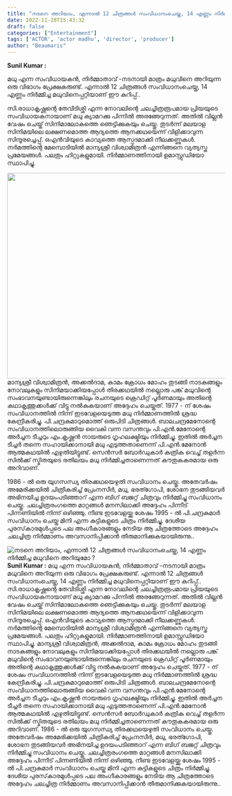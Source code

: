 ```yaml
---
title: "നടനെ അറിയാം, എന്നാൽ 12 ചിത്രങ്ങൾ സംവിധാനംചെയ്ത, 14 എണ്ണം നിർമ്മിച്ച മധുവിനെ അറിയുമോ ?"
date: 2022-11-28T15:43:32
draft: false
categories: ["Entertainment"]
tags: ['ACTOR', 'actor madhu', 'director', 'producer']
author: "Beaumaris"
---
```


<strong>Sunil Kumar :</strong>

മധു എന്ന സംവിധായകൻ, നിർമ്മാതാവ് -നടനായി മാത്രം മധുവിനെ അറിയുന്ന ഒരു വിഭാഗം പ്രേക്ഷകരുണ്ട്. എന്നാൽ 12 ചിത്രങ്ങൾ സംവിധാനംചെയ്ത, 14 എണ്ണം നിർമ്മിച്ച മധുവിനെപ്പറ്റിയാണ് ഈ കുറിപ്പ്..

സി.രാധാകൃഷ്ണന്റെ തേവിടിശ്ശി എന്ന നോവലിന്റെ ചലച്ചിത്രരൂപമായ പ്രിയയുടെ സംവിധായകനായാണ് മധു ക്യാമറക്കു പിന്നിൽ അരങ്ങേറുന്നത്. അതിൽ വില്ലൻ വേഷം ചെയ്ത് സിനിമാലോകത്തെ ഞെട്ടിക്കുകയും ചെയ്തു. തുടർന്ന് മലയാള സിനിമയിലെ ലക്ഷണമൊത്ത ആദ്യത്തെ ആനക്കഥയെന്ന് വിളിക്കാവുന്ന സിന്ദൂരച്ചെപ്പ്. ഒഎൻവിയുടെ കാവ്യത്തെ ആസ്പദമാക്കി നീലക്കണ്ണുകൾ. നർമത്തിന്റെ മേമ്പൊടിയിൽ മാന്യശ്രീ വിശ്വാമിത്രൻ എന്നിങ്ങനെ വ്യത്യസ്ത പ്രമേയങ്ങൾ. പലതും ഹിറ്റുകളുമായി. നിർമ്മാണത്തിനായി ഉമാസ്റ്റുഡിയോ സ്ഥാപിച്ചു.

<img class="wp-image-364153 aligncenter" src="https://cdn.boolokam.com/articles/2022/11/madhusirr-300x225.jpg" alt="" width="633" height="475" />മാന്യശ്രീ വിശ്വാമിത്രൻ, അക്കൽദാമ, കാമം ക്രോധം മോഹം തുടങ്ങി നാടകങ്ങളും നോവലുകളും സിനിമയാക്കിയപ്പോൾ തിരക്കഥയിൽ നല്ലൊരു പങ്ക് മധുവിന്റെ സംഭാവനയുണ്ടായിരുന്നെങ്കിലും രചനയുടെ ക്രെഡിറ്റ്‌ പൂർണമായും അതിന്റെ കഥാകൃത്തുക്കൾക്ക് വിട്ടു നൽകുകയാണ് അദ്ദേഹം ചെയ്തത്. 1977 - ന് ശേഷം സംവിധാനത്തിൽ നിന്ന് ഇടവേളയെടുത്ത മധു നിർമ്മാണത്തിൽ ശ്രദ്ധ കേന്ദ്രീകരിച്ചു. പി.ചന്ദ്രകുമാറുമൊത്ത് ഒരുപിടി ചിത്രങ്ങൾ. ബാലചന്ദ്രമേനോന്റെ സംവിധാനത്തിലൊരുങ്ങിയ വൈകി വന്ന വസന്തവും പി.എൻ.മേനോന്റെ അർച്ചന ടീച്ചറും എം.കൃഷ്ണൻ നായരുടെ ഗൃഹലക്ഷ്മിയും നിർമ്മിച്ചു. ഇതിൽ അർച്ചന ടീച്ചർ തന്നെ സഹായിക്കാനായി മധു എടുത്തതാണെന്ന് പി.എൻ.മേനോൻ ആത്മകഥയിൽ എഴുതിയിട്ടുണ്ട്. സെൻസർ ബോർഡുകാർ കത്രിക വെച്ച് തളർന്ന സിൽക്ക് സ്മിതയുടെ രതിലയം മധു നിർമ്മിച്ചതാണെന്നത് കൗതുകകരമായ ഒരു അറിവാണ്.

1986 - ൽ ഒരു യുഗസന്ധ്യ തിരക്കഥയെഴുതി സംവിധാനം ചെയ്തു. അതേവർഷം അമേരിക്കയിൽ ചിത്രീകരിച്ച് പ്രേംനസീർ, മധു, ഭരത്ഗോപി, ശോഭന തുടങ്ങിയവർ അഭിനയിച്ച ഉദയംപടിഞ്ഞാറ് എന്ന ബിഗ് ബജറ്റ് ചിത്രവും നിർമ്മിച്ചു സംവിധാനം ചെയ്തു. ചലച്ചിത്രരംഗത്തെ മാറ്റങ്ങൾ മനസിലാക്കി അദ്ദേഹം പിന്നീട് പിന്നണിയിൽ നിന്ന് ഒഴിഞ്ഞു. നീണ്ട ഇടവേളയ്ക്കു ശേഷം 1995 - ൽ പി.ചന്ദ്രകുമാർ സംവിധാനം ചെയ്ത മിനി എന്ന കുട്ടികളുടെ ചിത്രം നിർമ്മിച്ചു. ദേശീയ പുരസ്‌കാരമുൾപ്പടെ പല അംഗീകാരങ്ങളും നേടിയ ആ ചിത്രത്തോടെ അദ്ദേഹം ചലച്ചിത്ര നിർമ്മാണം അവസാനിപ്പിക്കാൻ തീരുമാനിക്കുകയായിരുന്നു..


![നടനെ അറിയാം, എന്നാൽ 12 ചിത്രങ്ങൾ സംവിധാനംചെയ്ത, 14 എണ്ണം നിർമ്മിച്ച മധുവിനെ അറിയുമോ ?](https://cdn.boolokam.com/articles/2022/11/madhusirr-300x225.jpg)**Sunil Kumar :** മധു എന്ന സംവിധായകൻ, നിർമ്മാതാവ് -നടനായി മാത്രം മധുവിനെ അറിയുന്ന ഒരു വിഭാഗം പ്രേക്ഷകരുണ്ട്. എന്നാൽ 12 ചിത്രങ്ങൾ സംവിധാനംചെയ്ത, 14 എണ്ണം നിർമ്മിച്ച മധുവിനെപ്പറ്റിയാണ് ഈ കുറിപ്പ്.. സി.രാധാകൃഷ്ണന്റെ തേവിടിശ്ശി എന്ന നോവലിന്റെ ചലച്ചിത്രരൂപമായ പ്രിയയുടെ സംവിധായകനായാണ് മധു ക്യാമറക്കു പിന്നിൽ അരങ്ങേറുന്നത്. അതിൽ വില്ലൻ വേഷം ചെയ്ത് സിനിമാലോകത്തെ ഞെട്ടിക്കുകയും ചെയ്തു. തുടർന്ന് മലയാള സിനിമയിലെ ലക്ഷണമൊത്ത ആദ്യത്തെ ആനക്കഥയെന്ന് വിളിക്കാവുന്ന സിന്ദൂരച്ചെപ്പ്. ഒഎൻവിയുടെ കാവ്യത്തെ ആസ്പദമാക്കി നീലക്കണ്ണുകൾ. നർമത്തിന്റെ മേമ്പൊടിയിൽ മാന്യശ്രീ വിശ്വാമിത്രൻ എന്നിങ്ങനെ വ്യത്യസ്ത പ്രമേയങ്ങൾ. പലതും ഹിറ്റുകളുമായി. നിർമ്മാണത്തിനായി ഉമാസ്റ്റുഡിയോ സ്ഥാപിച്ചു. മാന്യശ്രീ വിശ്വാമിത്രൻ, അക്കൽദാമ, കാമം ക്രോധം മോഹം തുടങ്ങി നാടകങ്ങളും നോവലുകളും സിനിമയാക്കിയപ്പോൾ തിരക്കഥയിൽ നല്ലൊരു പങ്ക് മധുവിന്റെ സംഭാവനയുണ്ടായിരുന്നെങ്കിലും രചനയുടെ ക്രെഡിറ്റ്‌ പൂർണമായും അതിന്റെ കഥാകൃത്തുക്കൾക്ക് വിട്ടു നൽകുകയാണ് അദ്ദേഹം ചെയ്തത്. 1977 - ന് ശേഷം സംവിധാനത്തിൽ നിന്ന് ഇടവേളയെടുത്ത മധു നിർമ്മാണത്തിൽ ശ്രദ്ധ കേന്ദ്രീകരിച്ചു. പി.ചന്ദ്രകുമാറുമൊത്ത് ഒരുപിടി ചിത്രങ്ങൾ. ബാലചന്ദ്രമേനോന്റെ സംവിധാനത്തിലൊരുങ്ങിയ വൈകി വന്ന വസന്തവും പി.എൻ.മേനോന്റെ അർച്ചന ടീച്ചറും എം.കൃഷ്ണൻ നായരുടെ ഗൃഹലക്ഷ്മിയും നിർമ്മിച്ചു. ഇതിൽ അർച്ചന ടീച്ചർ തന്നെ സഹായിക്കാനായി മധു എടുത്തതാണെന്ന് പി.എൻ.മേനോൻ ആത്മകഥയിൽ എഴുതിയിട്ടുണ്ട്. സെൻസർ ബോർഡുകാർ കത്രിക വെച്ച് തളർന്ന സിൽക്ക് സ്മിതയുടെ രതിലയം മധു നിർമ്മിച്ചതാണെന്നത് കൗതുകകരമായ ഒരു അറിവാണ്. 1986 - ൽ ഒരു യുഗസന്ധ്യ തിരക്കഥയെഴുതി സംവിധാനം ചെയ്തു. അതേവർഷം അമേരിക്കയിൽ ചിത്രീകരിച്ച് പ്രേംനസീർ, മധു, ഭരത്ഗോപി, ശോഭന തുടങ്ങിയവർ അഭിനയിച്ച ഉദയംപടിഞ്ഞാറ് എന്ന ബിഗ് ബജറ്റ് ചിത്രവും നിർമ്മിച്ചു സംവിധാനം ചെയ്തു. ചലച്ചിത്രരംഗത്തെ മാറ്റങ്ങൾ മനസിലാക്കി അദ്ദേഹം പിന്നീട് പിന്നണിയിൽ നിന്ന് ഒഴിഞ്ഞു. നീണ്ട ഇടവേളയ്ക്കു ശേഷം 1995 - ൽ പി.ചന്ദ്രകുമാർ സംവിധാനം ചെയ്ത മിനി എന്ന കുട്ടികളുടെ ചിത്രം നിർമ്മിച്ചു. ദേശീയ പുരസ്‌കാരമുൾപ്പടെ പല അംഗീകാരങ്ങളും നേടിയ ആ ചിത്രത്തോടെ അദ്ദേഹം ചലച്ചിത്ര നിർമ്മാണം അവസാനിപ്പിക്കാൻ തീരുമാനിക്കുകയായിരുന്നു..
